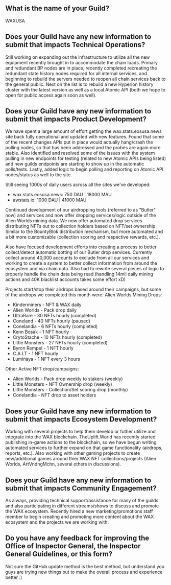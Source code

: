 ## What is the name of your Guild?

WAXUSA

## Does your Guild have any new information to submit that impacts Technical Operations?

Still working on expanding out the infrastructure to utilize all the new equipment recently brought in to accommodate the chain loads.  Primary and redundant BP nodes are in place, recently completed recreating the redundant state history nodes required for all internal services, and beginning to rebuild the servers needed to reopen all chain services back to the general public.  Next on the list is to rebuild a new Hyperion history cluster with the latest version as well as a local Atomic API (both we hope to open for public access again soon as well).

## Does your Guild have any new information to submit that impacts Product Development?

We have spent a large amount of effort getting the wax.stats.eosusa.news site back fully operational and updated with new features.  Found that some of the recent changes APIs put in place would actually hang/crash the polling nodes, so that has been addressed and the probes are again more stable.  Also identified and resolved some of the issues with the system pulling in new endpoints for testing (related to new Atomic APIs being listed) and new guilds endpoints are starting to show up in the automatic polls/tests.  Lastly, added logic to begin polling and reporting on Atomic API nodes/status as well to the site.

Still seeing 1000s of daily users across all the sites we've developed:
- wax.stats.eosusa.news:    750 DAU   | 18000 MAU
- awstats.io:               1000 DAU  | 41000 MAU

Continued development of our airdropping tools (referred to as "Butler" now) and services and now offer dropping services/logic outside of the Alien Worlds mining data.  We now offer automated drop services distributing NFTs out to collection holders based on NFT/set ownership.  Similar to the BountyBlok distribution mechanism, but more automated and a bit more customizable (collection scoring and respective rewards, etc.).

Also have focused development efforts into creating a process to better collect/detect automatic botting of our Butler drop services.  Currently collect around 40,000 accounts to exclude from all our services and working to create a system to better collect information from around the ecosystem and via chain data.  Also had to rewrite several pieces of logic to properly handle the chain data being read (handling 14mil daily mining actions and 40K blacklist accounts takes some effort xD)

Projects start/stop their airdrops based around their campaigns, but some of the airdrops we completed this month were:
Alien Worlds Mining Drops:
- Kinderminers - NFT & WAX daily
- Alien Worlds - Pack drop daily
- UltraRare - 30 NFTs hourly (completed)
- Coneland - 40 NFTs hourly (paused)
- Conelandia - 6 NFTs hourly (completed)
- Kenn Bosak - 1 NFT hourly
- CrytoStache - 10 NFTs hourly (completed)
- Little Monsters - 27 NFTs hourly (completed)
- Byron Rempel - 1 NFT hourly
- C.A.I.T - 1 NFT hourly
- Luminaya - 1 NFT every 3 hours

Other Active NFT drop/campaigns:
- Alien Worlds - Pack drop weekly to stakers (weekly)
- Little Monsters - NFT Ownership drop (weekly)
- Little Monsters - Collection/Set scoring drop (monthly)
- Conelandia - NFT drop to asset holders


## Does your Guild have any new information to submit that impacts Ecosystem Development?

Working with several projects to help them develop or futher utilize and integrate into the WAX blockchain.  TheUplift.World has recently started publishing in-game actions to the blockchain, so we have begun writing automated services to further expand on that game functionality (airdrops, reports, etc.).  Also working with other gaming projects to create new/additional games around thier WAX NFT collections/projects (Alien Worlds, ArtVndngMchn, several others in discussions). 

## Does your Guild have any new information to submit that impacts Community Engagement?

As always, providing technical support/assistance for many of the guilds and also participating in different streams/shows to discuss and promote the WAX ecosystem.  Recently hired a new marketing/promotions staff member to begin creating and promoting more content about the WAX ecosystem and the projects we are working with.

## Do you have any feedback for improving the Office of Inspector General, the Inspector General Guidelines, or this form?

Not sure the GitHub update method is the best method, but understand you guys are trying new things out to make the overall process and experience better :)
